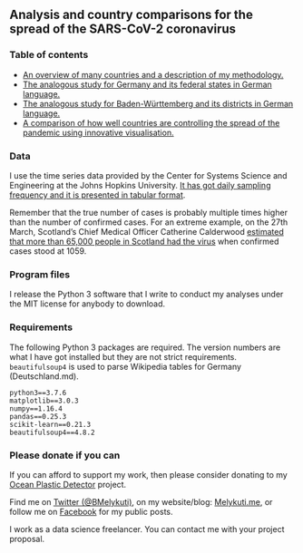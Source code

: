 ## Analysis and country comparisons for the spread of the SARS-CoV-2 coronavirus

### Table of contents

* [An overview of many countries and a description of my methodology.](https://github.com/Melykuti/COVID-19/blob/master/global.md)
* [The analogous study for Germany and its federal states in German language.](https://github.com/Melykuti/COVID-19/blob/master/Deutschland.md)
* [The analogous study for Baden-Württemberg and its districts in German language.](https://github.com/Melykuti/COVID-19/blob/master/BW.md)
* [A comparison of how well countries are controlling the spread of the pandemic using innovative visualisation.](https://github.com/Melykuti/COVID-19/blob/master/comparison.md)


### Data

I use the time series data provided by the Center for Systems Science and Engineering at the Johns Hopkins University. [It has got daily sampling frequency and it is presented in tabular format](https://github.com/CSSEGISandData).

Remember that the true number of cases is probably multiple times higher than the number of confirmed cases. For an extreme example, on the 27th March, Scotland’s Chief Medical Officer Catherine Calderwood [estimated that more than 65,000 people in Scotland had the virus](https://www.bbc.com/news/live/world-52058788) when confirmed cases stood at 1059.

### Program files

I release the Python&nbsp;3 software that I write to conduct my analyses under the MIT license for anybody to download.

### Requirements

The following Python&nbsp;3 packages are required. The version numbers are what I have got installed but they are not strict requirements. `beautifulsoup4` is used to parse Wikipedia tables for Germany (Deutschland.md).

`python3==3.7.6`  
`matplotlib==3.0.3`  
`numpy==1.16.4`  
`pandas==0.25.3`  
`scikit-learn==0.21.3`  
`beautifulsoup4==4.8.2`

### Please donate if you can

If you can afford to support my work, then please consider donating to my [Ocean Plastic Detector](https://www.gofundme.com/OceanPlasticDetector) project.

Find me on [Twitter (@BMelykuti)](https://www.twitter.com/BMelykuti), on my website/blog: [Melykuti.me](https://melykuti.me), or follow me on [Facebook](https://www.facebook.com/bence.melykuti) for my public posts.

I work as a data science freelancer. You can contact me with your project proposal.